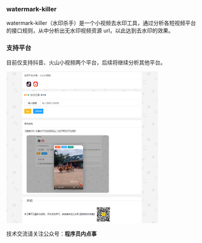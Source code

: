 ### watermark-killer

watermark-killer（水印杀手）是一个小视频去水印工具，通过分析各短视频平台的接口规则，从中分析出无水印视频资源 url，以此达到去水印的效果。

### 支持平台


目前仅支持抖音、火山小视频两个平台，后续将继续分析其他平台。

<img src='https://github.com/chengxy-nds/watermark-killer/blob/main/img.png' width="400" height="400">

技术交流请关注公众号：**程序员内点事**
